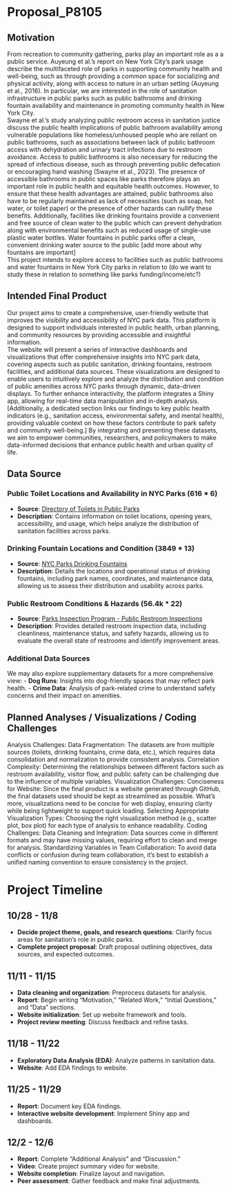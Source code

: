 Proposal_P8105
================

## Motivation

From recreation to community gathering, parks play an important role as
a a public service. Auyeung et al.’s report on New York City’s park
usage describe the multifaceted role of parks in supporting community
health and well-being, such as through providing a common space for
socializing and physical activity, along with access to nature in an
urban setting (Auyeung et al., 2016). In particular, we are interested
in the role of sanitation infrastructure in public parks such as public
bathrooms and drinking fountain availability and maintenance in
promoting community health in New York City.  
Swayne et al.’s study analyzing public restroom access in sanitation
justice discuss the public health implications of public bathroom
availability among vulnerable populations like homeless/unhoused people
who are reliant on public bathrooms, such as associations between lack
of public bathroom access with dehydration and urinary tract infections
due to restroom avoidance. Access to public bathrooms is also necessary
for reducing the spread of infectious disease, such as through
preventing public defecation or encouraging hand washing (Swayne et al.,
2023). The presence of accessible bathrooms in public spaces like parks
therefore plays an important role in public health and equitable health
outcomes. However, to ensure that these health advantages are attained,
public bathrooms also have to be regularly maintained as lack of
necessities (such as soap, hot water, or toilet paper) or the presence
of other hazards can nullify these benefits. Additionally, facilities
like drinking fountains provide a convenient and free source of clean
water to the public which can prevent dehydration along with
environmental benefits such as reduced usage of single-use plastic water
bottles. Water fountains in public parks offer a clean, convenient
drinking water source to the public \[add more about why fountains are
important\]  
This project intends to explore access to facilities such as public
bathrooms and water fountains in New York City parks in relation to (do
we want to study these in relation to something like parks
funding/income/etc?)

## Intended Final Product

Our project aims to create a comprehensive, user-friendly website that
improves the visibility and accessibility of NYC park data. This
platform is designed to support individuals interested in public health,
urban planning, and community resources by providing accessible and
insightful information.  
The website will present a series of interactive dashboards and
visualizations that offer comprehensive insights into NYC park data,
covering aspects such as public sanitation, drinking fountains, restroom
facilities, and additional data sources. These visualizations are
designed to enable users to intuitively explore and analyze the
distribution and condition of public amenities across NYC parks through
dynamic, data-driven displays. To further enhance interactivity, the
platform integrates a Shiny app, allowing for real-time data
manipulation and in-depth analysis. \[Additionally, a dedicated section
links our findings to key public health indicators (e.g., sanitation
access, environmental safety, and mental health), providing valuable
context on how these factors contribute to park safety and community
well-being.\] By integrating and presenting these datasets, we aim to
empower communities, researchers, and policymakers to make data-informed
decisions that enhance public health and urban quality of life.

## Data Source

### Public Toilet Locations and Availability in NYC Parks (616 \* 6)

- **Source**: [Directory of Toilets in Public
  Parks](https://data.cityofnewyork.us)
- **Description**: Contains information on toilet locations, opening
  years, accessibility, and usage, which helps analyze the distribution
  of sanitation facilities across parks.

### Drinking Fountain Locations and Condition (3849 \* 13)

- **Source**: [NYC Parks Drinking
  Fountains](https://data.cityofnewyork.us)
- **Description**: Details the locations and operational status of
  drinking fountains, including park names, coordinates, and maintenance
  data, allowing us to assess their distribution and usability across
  parks.

### Public Restroom Conditions & Hazards (56.4k \* 22)

- **Source**: [Parks Inspection Program - Public Restroom
  Inspections](https://data.cityofnewyork.us)
- **Description**: Provides detailed restroom inspection data, including
  cleanliness, maintenance status, and safety hazards, allowing us to
  evaluate the overall state of restrooms and identify improvement
  areas.

### Additional Data Sources

We may also explore supplementary datasets for a more comprehensive
view: - **Dog Runs**: Insights into dog-friendly spaces that may reflect
park health. - **Crime Data**: Analysis of park-related crime to
understand safety concerns and their impact on amenities.

## Planned Analyses / Visualizations / Coding Challenges

Analysis Challenges: Data Fragmentation: The datasets are from multiple
sources (toilets, drinking fountains, crime data, etc.), which requires
data consolidation and normalization to provide consistent analysis.
Correlation Complexity: Determining the relationships between different
factors such as restroom availability, visitor flow, and public safety
can be challenging due to the influence of multiple variables.
Visualization Challenges: Conciseness for Website: Since the final
product is a website generated through GitHub, the final datasets used
should be kept as streamlined as possible. What’s more, visualizations
need to be concise for web display, ensuring clarity while being
lightweight to support quick loading. Selecting Appropriate
Visualization Types: Choosing the right visualization method (e.g.,
scatter plot, box plot) for each type of analysis to enhance
readability. Coding Challenges: Data Cleaning and Integration: Data
sources come in different formats and may have missing values, requiring
effort to clean and merge for analysis. Standardizing Variables in Team
Collaboration: To avoid data conflicts or confusion during team
collaboration, it’s best to establish a unified naming convention to
ensure consistency in the project.

# Project Timeline

## 10/28 - 11/8

- **Decide project theme, goals, and research questions**: Clarify focus
  areas for sanitation’s role in public parks.
- **Complete project proposal**: Draft proposal outlining objectives,
  data sources, and expected outcomes.

## 11/11 - 11/15

- **Data cleaning and organization**: Preprocess datasets for analysis.
- **Report**: Begin writing “Motivation,” “Related Work,” “Initial
  Questions,” and “Data” sections.
- **Website initialization**: Set up website framework and tools.
- **Project review meeting**: Discuss feedback and refine tasks.

## 11/18 - 11/22

- **Exploratory Data Analysis (EDA)**: Analyze patterns in sanitation
  data.
- **Website**: Add EDA findings to website.

## 11/25 - 11/29

- **Report**: Document key EDA findings.
- **Interactive website development**: Implement Shiny app and
  dashboards.

## 12/2 - 12/6

- **Report**: Complete “Additional Analysis” and “Discussion.”
- **Video**: Create project summary video for website.
- **Website completion**: Finalize layout and navigation.
- **Peer assessment**: Gather feedback and make final adjustments.
